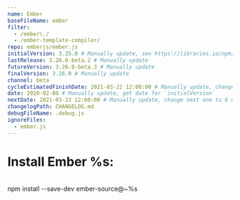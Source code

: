 ```yaml
---
name: Ember
baseFileName: ember
filter:
  - /ember\./
  - /ember-template-compiler/
repo: emberjs/ember.js
initialVersion: 3.25.0 # Manually update, see https://libraries.io/npm/ember-source throughout
lastRelease: 3.26.0-beta.2 # Manually update
futureVersion: 3.26.0-beta.3 # Manually update
finalVersion: 3.26.0 # Manually update
channel: beta
cycleEstimatedFinishDate: 2021-03-22 12:00:00 # Manually update, change next one to 6 weeks from this date...regardless of delays in the release
date: 2020-02-08 # Manually update, get date for `initialVersion`
nextDate: 2021-03-22 12:00:00 # Manually update, change next one to 6 weeks from this date...regardless of delays in the release
changelogPath: CHANGELOG.md
debugFileName: .debug.js
ignoreFiles:
  - ember.js
---
```

# Install Ember %s:
<br>
npm install --save-dev ember-source@~%s
